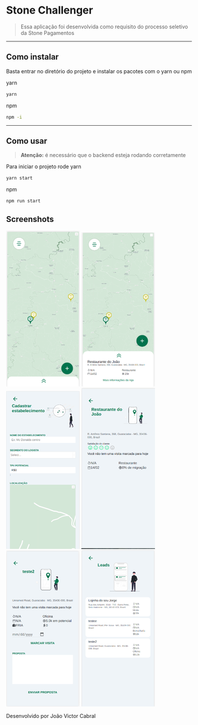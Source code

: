 # Stone Challenger

> Essa aplicação foi desenvolvida como requisito do processo seletivo da Stone Pagamentos
---
## Como instalar

Basta entrar no diretório do projeto e instalar os pacotes com o yarn ou npm

yarn
```sh
yarn
```

npm
```sh
npm -i
```

---

## Como usar

> **Atenção:** é necessário que o backend esteja rodando corretamente

Para iniciar o projeto rode
yarn
```sh
yarn start
```

npm
```sh
npm run start
```

## Screenshots

<img src="./docs/1.png" width="200px"/>  <img src="./docs/2.png" width="200px"/> <img src="./docs/3.png" width="200px"/> <img src="./docs/4.png" width="200px"/> <img src="./docs/5.png" width="200px"/> <img src="./docs/6.png" width="200px"/>



Desenvolvido por João Victor Cabral
